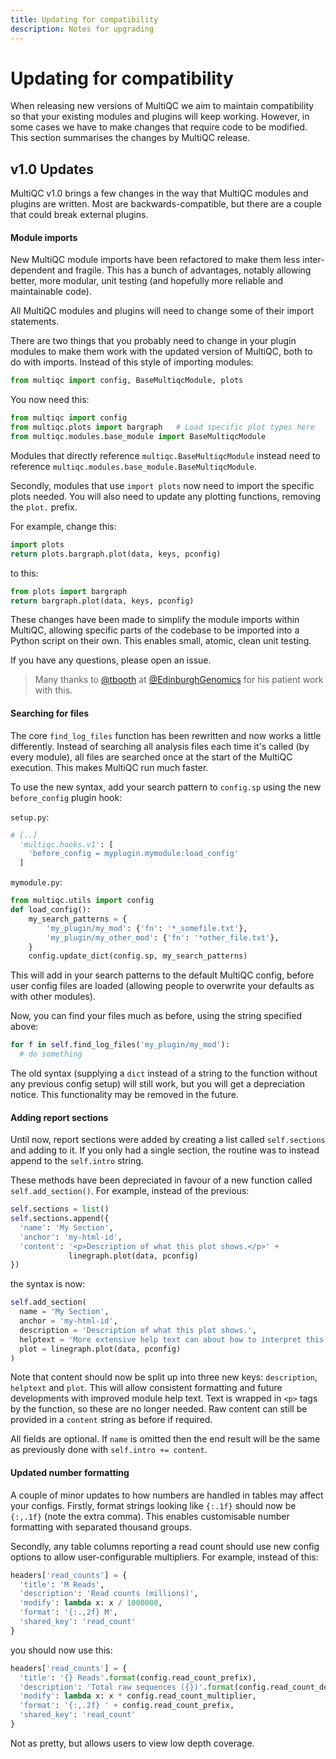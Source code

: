 ```yaml
---
title: Updating for compatibility
description: Notes for upgrading
---
```


# Updating for compatibility

When releasing new versions of MultiQC we aim to maintain compatibility so that your existing
modules and plugins will keep working. However, in some cases we have to make changes that
require code to be modified. This section summarises the changes by MultiQC release.

## v1.0 Updates

MultiQC v1.0 brings a few changes in the way that MultiQC modules and plugins are written. Most are backwards-compatible, but there are a couple that could break external plugins.

#### Module imports

New MultiQC module imports have been refactored to make them less inter-dependent and fragile. This has a bunch of advantages, notably allowing better, more modular, unit testing (and hopefully more reliable and maintainable code).

All MultiQC modules and plugins will need to change some of their import statements.

There are two things that you probably need to change in your plugin modules to
make them work with the updated version of MultiQC, both to do with imports.
Instead of this style of importing modules:

```python
from multiqc import config, BaseMultiqcModule, plots
```

You now need this:

```python
from multiqc import config
from multiqc.plots import bargraph   # Load specific plot types here
from multiqc.modules.base_module import BaseMultiqcModule
```

Modules that directly reference `multiqc.BaseMultiqcModule` instead need to reference
`multiqc.modules.base_module.BaseMultiqcModule`.

Secondly, modules that use `import plots` now need to import the specific plots needed.
You will also need to update any plotting functions, removing the `plot.` prefix.

For example, change this:

```python
import plots
return plots.bargraph.plot(data, keys, pconfig)
```

to this:

```python
from plots import bargraph
return bargraph.plot(data, keys, pconfig)
```

These changes have been made to simplify the module imports within MultiQC,
allowing specific parts of the codebase to be imported into a Python script
on their own. This enables small, atomic, clean unit testing.

If you have any questions, please open an issue.

> Many thanks to [@tbooth](https://github.com/tbooth) at [@EdinburghGenomics](https://github.com/EdinburghGenomics) for his patient work with this.

#### Searching for files

The core `find_log_files` function has been rewritten and now works a little differently. Instead of searching all analysis files each time it's called (by every module), all files are searched once at the start of the MultiQC execution. This makes MultiQC run much faster.

To use the new syntax, add your search pattern to `config.sp` using the new `before_config` plugin hook:

`setup.py`:

```python
# [..]
  'multiqc.hooks.v1': [
    'before_config = myplugin.mymodule:load_config'
  ]
```

`mymodule.py`:

```python
from multiqc.utils import config
def load_config():
    my_search_patterns = {
        'my_plugin/my_mod': {'fn': '*_somefile.txt'},
        'my_plugin/my_other_mod': {'fn': '*other_file.txt'},
    }
    config.update_dict(config.sp, my_search_patterns)
```

This will add in your search patterns to the default MultiQC config, before user config files are loaded (allowing people to overwrite your defaults as with other modules).

Now, you can find your files much as before, using the string specified above:

```python
for f in self.find_log_files('my_plugin/my_mod'):
  # do something
```

The old syntax (supplying a `dict` instead of a string to the function without any previous config setup) will still work, but you will get a depreciation notice. This functionality may be removed in the future.

#### Adding report sections

Until now, report sections were added by creating a list called `self.sections` and adding to it. If you only had a single section, the routine was to instead append to the `self.intro` string.

These methods have been depreciated in favour of a new function called `self.add_section()`. For example, instead of the previous:

```python
self.sections = list()
self.sections.append({
  'name': 'My Section',
  'anchor': 'my-html-id',
  'content': '<p>Description of what this plot shows.</p>' +
             linegraph.plot(data, pconfig)
})
```

the syntax is now:

```python
self.add_section(
  name = 'My Section',
  anchor = 'my-html-id',
  description = 'Description of what this plot shows.',
  helptext = 'More extensive help text can about how to interpret this.'
  plot = linegraph.plot(data, pconfig)
)
```

Note that content should now be split up into three new keys: `description`, `helptext` and `plot`. This will allow consistent formatting and future developments with improved module help text. Text is wrapped in `<p>` tags by the function, so these are no longer needed. Raw content can still be provided in a `content` string as before if required.

All fields are optional. If `name` is omitted then the end result will be the same as previously done with `self.intro += content`.

#### Updated number formatting

A couple of minor updates to how numbers are handled in tables may affect your configs. Firstly, format strings looking like `{:.1f}` should now be `{:,.1f}` (note the extra comma). This enables customisable number formatting with separated thousand groups.

Secondly, any table columns reporting a read count should use new config options to allow user-configurable multipliers. For example, instead of this:

```python
headers['read_counts'] = {
  'title': 'M Reads',
  'description': 'Read counts (millions)',
  'modify': lambda x: x / 1000000,
  'format': '{:.,2f} M',
  'shared_key': 'read_count'
}
```

you should now use this:

```python
headers['read_counts'] = {
  'title': '{} Reads'.format(config.read_count_prefix),
  'description': 'Total raw sequences ({})'.format(config.read_count_desc),
  'modify': lambda x: x * config.read_count_multiplier,
  'format': '{:,.2f} ' + config.read_count_prefix,
  'shared_key': 'read_count'
}
```

Not as pretty, but allows users to view low depth coverage.
